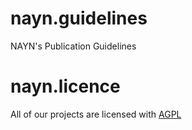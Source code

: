 # nayn.guidelines
NAYN's Publication Guidelines


# nayn.licence

All of our projects are licensed with [AGPL](https://tldrlegal.com/license/gnu-affero-general-public-license-v3-(agpl-3.0))

